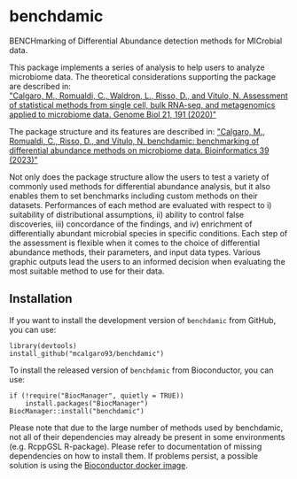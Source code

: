# benchdamic
BENCHmarking of Differential Abundance detection methods for MICrobial data. 

This package implements a series of analysis to help users to analyze microbiome data. The theoretical considerations supporting the package are described in:  
["Calgaro, M., Romualdi, C., Waldron, L., Risso, D., and Vitulo, N. Assessment of statistical methods from single cell, bulk RNA-seq, and metagenomics applied to microbiome data. Genome Biol 21, 191 (2020)"](https://genomebiology.biomedcentral.com/articles/10.1186/s13059-020-02104-1) 

The package structure and its features are described in:
["Calgaro, M., Romualdi, C., Risso, D., and Vitulo, N. benchdamic: benchmarking of differential abundance methods on microbiome data. Bioinformatics 39 (2023)"](https://doi.org/10.1093/bioinformatics/btac778) 

Not only does the package structure allow the users to test a variety of commonly used methods for differential abundance analysis, but it also enables them to set benchmarks including custom methods on their datasets. Performances of each method are evaluated with respect to i) suitability of distributional assumptions, ii) ability to control false discoveries, iii) concordance of the findings, and iv) enrichment of differentially abundant microbial species in specific conditions. Each step of the assessment is flexible when it comes to the choice of differential abundance methods, their parameters, and input data types. Various graphic outputs lead the users to an informed decision when evaluating the most suitable method to use for their data.

## Installation

If you want to install the development version of `benchdamic` from GitHub, you can use:

```{r}
library(devtools)
install_github("mcalgaro93/benchdamic")
```

To install the released version of `benchdamic` from Bioconductor, you can use:

```{r}
if (!require("BiocManager", quietly = TRUE))
    install.packages("BiocManager")
BiocManager::install("benchdamic")
```

Please note that due to the large number of methods used by benchdamic, not all of their dependencies may already be present in some environments (e.g. RcppGSL R-package). Please refer to documentation of missing dependencies on how to install them. If problems persist, a possible solution is using the [Bioconductor docker image](https://www.bioconductor.org/help/docker/).
